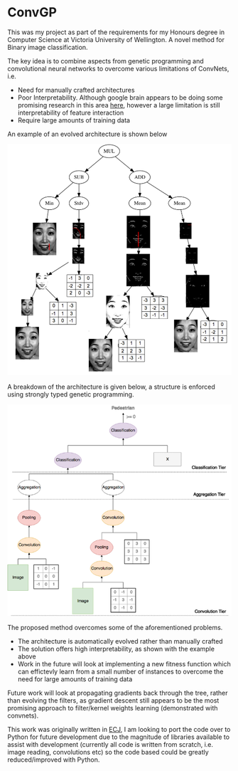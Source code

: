 # ConvGP

This was my project as part of the requirements for my Honours degree in Computer Science at Victoria University of Wellington. A novel method for Binary image classification.

The key idea is to combine aspects from genetic programming and convolutional neural networks
to overcome various limitations of ConvNets, i.e.

- Need for manually crafted architectures
- Poor Interpretability. Although google brain appears to be doing some promising research in this area [here](https://distill.pub/2017/feature-visualization/), however a large limitation is still interpretability of feature interaction 
- Require large amounts of training data

An example of an evolved architecture is shown below

![Example Tree](res/images/example-tree.png "A sample solution for the JAFFE dataset")

A breakdown of the architecture is given below, a structure is enforced using strongly typed genetic programming.

![Example Architecture](res/images/tier.png "Example tree demonstranting the architecture")

The proposed method overcomes some of the aforementioned problems.

- The architecture is automatically evolved rather than manually crafted
- The solution offers high interpretability, as shown with the example above
- Work in the future will look at implementing a new fitness function which can effictevly learn from a small number of instances to overcome the need for large amounts of training data

Future work will look at propagating gradients back through the tree, rather than evolving the filters, 
as gradient descent still appears to be the most promising approach to filter/kernel weights learning (demonstrated with convnets).

This work was originally written in [ECJ](https://cs.gmu.edu/~sean/papers/gecco17-ecj.pdf), I am looking to port the code over to Python for future development due to the magnitude of libraries available to assist with development (currently all code is written from scratch, i.e. image reading, convolutions etc) so the code based could be greatly reduced/improved with Python. 
